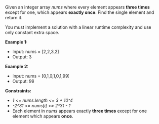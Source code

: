 Given an integer array _nums_ where every element appears **three times** except for one, which appears **exactly 
once**. Find the single element and return it.

You must implement a solution with a linear runtime complexity and use only constant extra space.

**Example 1:**

- Input: nums = [2,2,3,2]
- Output: 3

**Example 2:**

- Input: nums = [0,1,0,1,0,1,99]
- Output: 99

**Constraints:**

- _1 <= nums.length <= 3 * 10^4_
- _-2^31 <= nums[i] <= 2^31 - 1_
- Each element in _nums_ appears exactly **three times** except for one element which appears **once**.